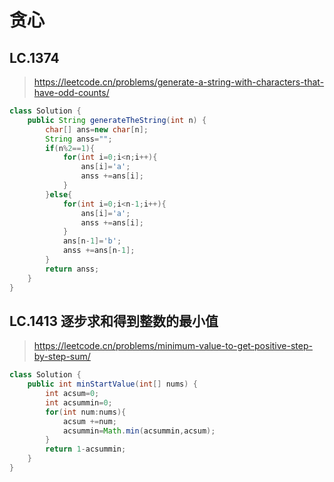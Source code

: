 # 贪心
## LC.1374 
> https://leetcode.cn/problems/generate-a-string-with-characters-that-have-odd-counts/

```java
class Solution {
    public String generateTheString(int n) {
        char[] ans=new char[n];
        String anss="";
        if(n%2==1){
            for(int i=0;i<n;i++){
                ans[i]='a';
                anss +=ans[i];
            }
        }else{
            for(int i=0;i<n-1;i++){
                ans[i]='a';
                anss +=ans[i];
            }
            ans[n-1]='b';
            anss +=ans[n-1];
        }
        return anss;
    }
}
```

## LC.1413 逐步求和得到整数的最小值
> https://leetcode.cn/problems/minimum-value-to-get-positive-step-by-step-sum/
```java
class Solution {
    public int minStartValue(int[] nums) {
        int acsum=0;
        int acsummin=0;
        for(int num:nums){
            acsum +=num;
            acsummin=Math.min(acsummin,acsum);
        }
        return 1-acsummin;
    }
}
```
